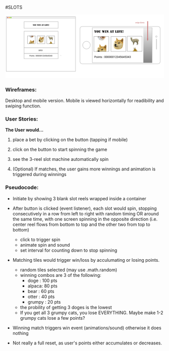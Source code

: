 #SLOTS

![wireframes](img/wireframes.jpg)

### Wireframes:

Desktop and mobile version.
Mobile is viewed horizontally for readibility and swiping function.



### User Stories:

**The User would…** 

1. place a bet by clicking on the button (tapping if mobile)

2. click on the button to start spinning the game

3.  see the 3-reel slot machine automatically spin

4. (Optional) If matches, the user gains more winnings and animation is triggered during winnings



### Pseudocode:

* Initiate by showing 3 blank slot reels wrapped inside a container

* After button is clicked (event listener), each slot would spin, stopping consecutively in a row from left to right with random timing OR around the same time, with one screen spinning in the opposite direction (i.e. center reel flows from bottom to top and the other two from top to bottom)
    * click to trigger spin
    * animate spin and sound
    * set interval for counting down to stop spinning

* Matching tiles would trigger win/loss by acculumating or losing points.
    * random tiles selected (may use .math.random)
    * winning combos are 3 of the following:
        - doge : 100 pts 
        - alpaca: 80 pts
        - bear : 60 pts
        - otter : 40 pts
        - grumpy : 20 pts
    * the probility of getting 3 doges is the lowest
    * If you get all 3 grumpy cats, you lose EVERYTHING. Maybe make 1-2 grumpy cats lose a few points?

* Winning match triggers win event (animations/sound)
    otherwise it does nothing

* Not really a full reset, as user's points either accumulates or decreases. 